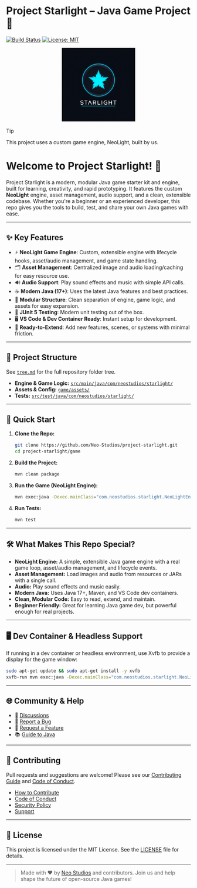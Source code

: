 # Project Starlight – Java Game Project 🚀

[![Build Status](https://github.com/Neo-Studios/project-starlight/actions/workflows/maven.yml/badge.svg)](https://github.com/Neo-Studios/project-starlight/actions)
[![License: MIT](https://img.shields.io/badge/License-MIT-yellow.svg)](LICENSE)

<p align="center">
  <img src="https://raw.githubusercontent.com/Neo-Studios/project-starlight/main/assets/logo.png" alt="Project Starlight Logo" width="200"/>
</p>

>[!TIP] 
>This project uses a custom game engine, NeoLight, built by us.

# Welcome to Project Starlight! 🌟

Project Starlight is a modern, modular Java game starter kit and engine, built for learning, creativity, and rapid prototyping. It features the custom **NeoLight** engine, asset management, audio support, and a clean, extensible codebase. Whether you're a beginner or an experienced developer, this repo gives you the tools to build, test, and share your own Java games with ease.

---

## ✨ Key Features

- ⚡ **NeoLight Game Engine**: Custom, extensible engine with lifecycle hooks, asset/audio management, and game state handling.
- 🗂️ **Asset Management**: Centralized image and audio loading/caching for easy resource use.
- 🔊 **Audio Support**: Play sound effects and music with simple API calls.
- ☕ **Modern Java (17+)**: Uses the latest Java features and best practices.
- 🧩 **Modular Structure**: Clean separation of engine, game logic, and assets for easy expansion.
- 🧪 **JUnit 5 Testing**: Modern unit testing out of the box.
- 🖥️ **VS Code & Dev Container Ready**: Instant setup for development.
- 🚀 **Ready-to-Extend**: Add new features, scenes, or systems with minimal friction.

---

## 📂 Project Structure

See [`tree.md`](tree.md) for the full repository folder tree.

- **Engine & Game Logic:** [`src/main/java/com/neostudios/starlight/`](game/src/main/java/com/neostudios/starlight/)
- **Assets & Config:** [`game/assets/`](game/assets/)
- **Tests:** [`src/test/java/com/neostudios/starlight/`](game/src/test/java/com/neostudios/starlight/)

---

## 🚀 Quick Start

1. **Clone the Repo:**
   ```sh
   git clone https://github.com/Neo-Studios/project-starlight.git
   cd project-starlight/game
   ```
2. **Build the Project:**
   ```sh
   mvn clean package
   ```
3. **Run the Game (NeoLight Engine):**
   ```sh
   mvn exec:java -Dexec.mainClass="com.neostudios.starlight.NeoLightEngine"
   ```
4. **Run Tests:**
   ```sh
   mvn test
   ```

---

## 🛠️ What Makes This Repo Special?

- **NeoLight Engine:** A simple, extensible Java game engine with a real game loop, asset/audio management, and lifecycle events.
- **Asset Management:** Load images and audio from resources or JARs with a single call.
- **Audio:** Play sound effects and music easily.
- **Modern Java:** Uses Java 17+, Maven, and VS Code dev containers.
- **Clean, Modular Code:** Easy to read, extend, and maintain.
- **Beginner Friendly:** Great for learning Java game dev, but powerful enough for real projects.

---

## 🖥️ Dev Container & Headless Support

If running in a dev container or headless environment, use Xvfb to provide a display for the game window:

```sh
sudo apt-get update && sudo apt-get install -y xvfb
xvfb-run mvn exec:java -Dexec.mainClass="com.neostudios.starlight.NeoLightEngine"
```

---

## 🌐 Community & Help

- 💬 [Discussions](https://github.com/Neo-Studios/project-starlight/discussions)
- 🐞 [Report a Bug](.github/ISSUE_TEMPLATE/bug_report.yml)
- 🚀 [Request a Feature](.github/ISSUE_TEMPLATE/feature_request.yml)
- 📚 [Guide to Java](guide-to-java.md)

---

## 🤝 Contributing

Pull requests and suggestions are welcome! Please see our [Contributing Guide](CONTRIBUTING.md) and [Code of Conduct](CODE_OF_CONDUCT.md).

- [How to Contribute](CONTRIBUTING.md)
- [Code of Conduct](CODE_OF_CONDUCT.md)
- [Security Policy](SECURITY.md)
- [Support](SUPPORT.md)

---

## 📄 License

This project is licensed under the MIT License. See the [LICENSE](LICENSE) file for details.

---

> Made with ❤️ by [Neo Studios](https://github.com/Neo-Studios) and contributors. Join us and help shape the future of open-source Java games!
